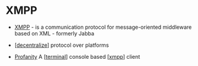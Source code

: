XMPP
====

* [XMPP](https://en.wikipedia.org/wiki/XMPP) - is a communication protocol for message-oriented middleware based on XML - formerly Jabba
* [[decentralize]] protocol over platforms

* [Profanity](https://profanity-im.github.io/) A [[terminal]] console based [[xmpp]] client

[//begin]: # "Autogenerated link references for markdown compatibility"
[decentralize]: decentralize.md "Decentralize"
[terminal]: terminal.md "Terminal"
[xmpp]: xmpp.md "XMPP"
[//end]: # "Autogenerated link references"